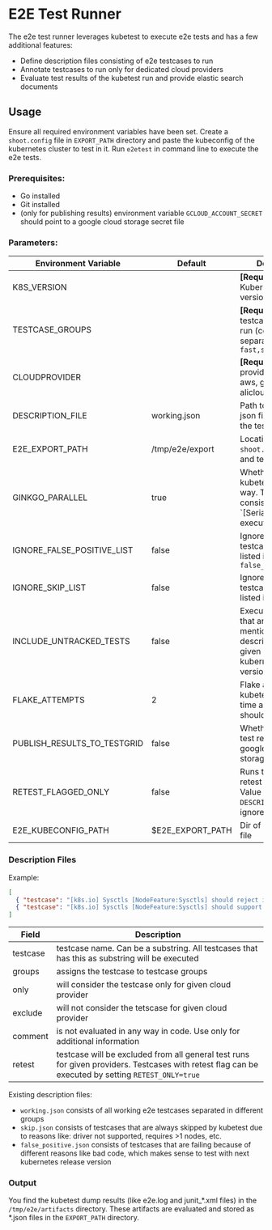 # E2E Test Runner

The e2e test runner leverages kubetest to execute e2e tests and has a few additional features:

- Define description files consisting of e2e testcases to run
- Annotate testcases to run only for dedicated cloud providers
- Evaluate test results of the kubetest run and provide elastic search documents

## Usage

Ensure all required environment variables have been set. Create a `shoot.config` file in `EXPORT_PATH` directory and paste the kubeconfig of the kubernetes cluster to test in it. Run `e2etest` in command line to execute the e2e tests.

### Prerequisites:

- Go installed
- Git installed
- (only for publishing results) environment variable `GCLOUD_ACCOUNT_SECRET` should point to a google cloud storage secret file

### Parameters:

| Environment Variable  | Default | Description  |
|---|---|---|
| K8S_VERSION |  | **[Required]** Kubernetes cluster version |
| TESTCASE_GROUPS |  | **[Required]** testcases groups to run (comma separated). E.g. `fast,slow` |
| CLOUDPROVIDER |  | **[Required]** Cloud provider (supported: aws, gcp, azure, alicloud, openstack) |
| DESCRIPTION_FILE | working.json | Path to description json file, which lists the testcases to run |
| E2E_EXPORT_PATH  | /tmp/e2e/export  | Location of `shoot.config` file and test results |
| GINKGO_PARALLEL | true | Whether to run kubetest in parallel way. Testcases that consist of the `[Serial] tag are executed serially. |
| IGNORE_FALSE_POSITIVE_LIST | false | Ignores exclusion of testcases that are listed in `false_positive.json` |
| IGNORE_SKIP_LIST | false | Ignores exclusion of testcases that are listed in `skip.json`  |
| INCLUDE_UNTRACKED_TESTS | false | Executes testcases that are not mentioned in description files for given provider and kubernetes release version |
| FLAKE_ATTEMPTS | 2 | Flake attempts for kubetest: how many time a failed test should be rerun |
| PUBLISH_RESULTS_TO_TESTGRID | false | Whether to push test results to google cloud storage, for testgrid |
| RETEST_FLAGGED_ONLY | false | Runs testcases with retest flag only. Value of `DESCRIPTION_FILE` is ignored |
| E2E_KUBECONFIG_PATH | $E2E_EXPORT_PATH | Dir of `shoot.config` file |

### Description Files
Example:
```json
[
  { "testcase": "[k8s.io] Sysctls [NodeFeature:Sysctls] should reject invalid sysctls", "groups": ["slow", "conformance"], "only": ["aws", "gcp"], "retest": ["aws"], "comment": "Some comment"},
  { "testcase": "[k8s.io] Sysctls [NodeFeature:Sysctls] should support sysctls", "groups": ["slow"], "exclude": ["aws"]}
]
```
| Field  | Description  |
|---|---|
| testcase | testcase name. Can be a substring. All testcases that has this as substring will be executed |
| groups | assigns the testcase to testcase groups |
| only | will consider the testcase only for given cloud provider |
| exclude | will not consider the tetscase for given cloud provider |
| comment | is not evaluated in any way in code. Use only for additional information |
| retest | testcase will be excluded from all general test runs for given providers. Testcases with retest flag can be executed by setting `RETEST_ONLY=true`  |

Existing description files:
- `working.json` consists of all working e2e testcases separated in different groups
- `skip.json` consists of testcases that are always skipped by kubetest due to reasons like: driver not supported, requires >1 nodes, etc.
- `false_positive.json` consists of testcases that are failing because of different reasons like bad code, which makes sense to test with next kubernetes release version

### Output
You find the kubetest dump results (like e2e.log and junit_*.xml files) in the `/tmp/e2e/artifacts` directory. These artifacts are evaluated and stored as *.json files in the `EXPORT_PATH` directory.
